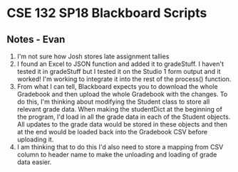 # CSE 132 SP18 Blackboard Scripts

## Notes - Evan

1. I'm not sure how Josh stores late assignment tallies
1. I found an Excel to JSON function and added it to gradeStuff. I haven't tested it in gradeStuff but I tested it on the Studio 1 form output and it worked! I'm working to integrate it into the rest of the process() function.
1. From what I can tell, Blackboard expects you to download the whole Gradebook and then upload the whole Gradebook with the changes. To do this, I'm thinking about modifying the Student class to store all relevant grade data. When making the studentDict at the beginning of the program, I'd load in all the grade data in each of the Student objects. All updates to the grade data would be stored in these objects and then at the end would be loaded back into the Gradebook CSV before uploading it.
1. I am thinking that to do this I'd also need to store a mapping from CSV column to header name to make the unloading and loading of grade data easier.